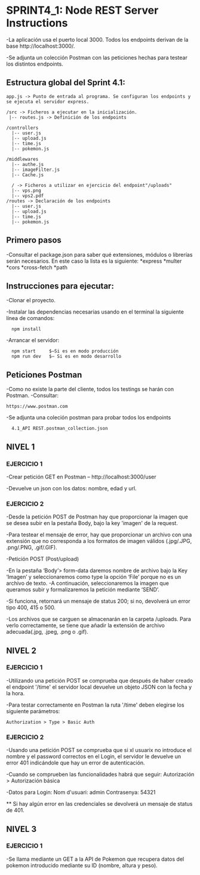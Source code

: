 # SPRINT4_1: Node REST Server Instructions

-La aplicación usa el puerto local 3000. Todos los endpoints derivan de la base http://localhost:3000/. 

-Se adjunta un colección Postman con las peticiones hechas para testear los distintos endpoints. 
## Estructura global del Sprint 4.1:

    app.js -> Punto de entrada al programa. Se configuran los endpoints y se ejecuta el servidor express.

    /src -> Ficheros a ejecutar en la inicialización.
     |-- routes.js -> Definición de los endpoints

    /controllers 
      |-- user.js
      |-- upload.js
      |-- time.js
      |-- pokemon.js

    /middlewares
      |-- authe.js
      |-- imageFilter.js
      |-- Cache.js

      / -> Ficheros a utilizar en ejercicio del endpoint"/uploads"
      |-- vps.png
      |-- vps2.pdf
    /routes -> Declaración de los endpoints
      |-- user.js
      |-- upload.js
      |-- time.js
      |-- pokemon.js

## Primero pasos
-Consultar el package.json para saber qué extensiones, módulos o librerías serán necesarios. En este caso la lista es la siguiente:
  *express
  *multer
  *cors
  *cross-fetch
  *path
## Instrucciones para ejecutar:

-Clonar el proyecto.

-Instalar las dependencias necesarias usando en el terminal la siguiente línea de comandos:

	  npm install

-Arrancar el servidor:

	  npm start     $–Si es en modo producción
	  npm run dev   $– Si es en modo desarrollo

## Peticiones Postman
-Como no existe la parte del cliente, todos los testings se harán con Postman.
-Consultar: 

    https://www.postman.com

-Se adjunta una coleción postman para probar todos los endpoints

      4.1_API REST.postman_collection.json

## NIVEL 1
  ### EJERCICIO 1

-Crear petición GET en Postman – http://localhost:3000/user

-Devuelve un json con los datos: nombre, edad y url.

  ### EJERCICIO 2

-Desde la petición POST de Postman hay que proporcionar la imagen que se desea subir en la pestaña Body, bajo la key 'imagen' de la request. 

-Para testear el mensaje de error, hay que proporcionar un archivo con una extensión que no corresponda a los formatos de imagen válidos (.jpg/.JPG, .png/.PNG, .gif/.GIF).

-Petición POST (Post/upload) 

  -En la pestaña ‘Body’> form-data daremos nombre de archivo bajo la Key ‘Imagen’ y seleccionaremos como type la opción ‘File’ porque no es un archivo de texto. 
  -A continuación, seleccionaremos la imagen que queramos subir y formalizaremos la petición mediante ‘SEND’.

  -Si funciona, retornará un mensaje de status 200; si no, devolverá un error tipo 400, 415 o 500.

  -Los archivos que se carguen se almacenarán en la carpeta /uploads. 
Para verlo correctamente, se tiene que añadir la extensión de archivo adecuada(.jpg, .jpeg, .png o .gif).

## NIVEL 2
  ### EJERCICIO 1
  
-Utilizando una petición POST se comprueba que después de haber creado el endpoint '/time' el servidor local devuelve un objeto JSON con la fecha y la hora.

-Para testar correctamente en Postman la ruta '/time' deben elegirse los siguiente parámetros:

    Authorization > Type > Basic Auth

  ### EJERCICIO 2
  
-Usando una petición POST se comprueba que si xl usuarix no introduce el nombre y el password correctos en el Login, el servidor le devuelve un error 401 indicándole que hay un error de autenticación.

-Cuando se comprueben las funcionalidades habrá que seguir:
    Autorización > Autorización básica

-Datos para Login: 
    Nom d'usuari: admin
    Contrasenya: 54321

** Si hay algún error en las credenciales se devolverá un mensaje de status de 401.

## NIVEL 3
  ### EJERCICIO 1

-Se llama mediante un GET a la API de Pokemon que recupera datos del pokemon introducido mediante su ID (nombre, altura y peso). 
